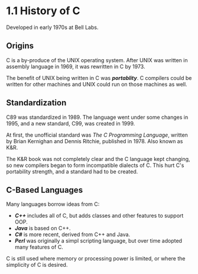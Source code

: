 # 1.1 History of C

Developed in early 1970s at Bell Labs.

## Origins

C is a by-produce of the UNIX operating system. After UNIX was written in assembly language in 1969, it was rewritten in C by 1973.

The benefit of UNIX being written in C was ***portablity***. C compilers could be written for other machines and UNIX could run on those machines as well.

## Standardization

C89 was standardized in 1989. The language went under some changes in 1995, and a new standard, C99, was created in 1999.

At first, the unofficial standard was *The C Programming Language*, written by Brian Kernighan and Dennis Ritchie, published in 1978. Also known as K&R.

The K&R book was not completely clear and the C language kept changing, so new compilers began to form incompatible dialects of C. This hurt C's portability strength, and a standard had to be created.

## C-Based Languages

Many languages borrow ideas from C:

- ***C++*** includes all of C, but adds classes and other features to support OOP.
- ***Java*** is based on C++.
- ***C#*** is more recent, derived from C++ and Java.
- ***Perl*** was originally a simpl scripting language, but over time adopted many features of C.

C is still used where memory or processing power is limited, or where the simplicity of C is desired.
